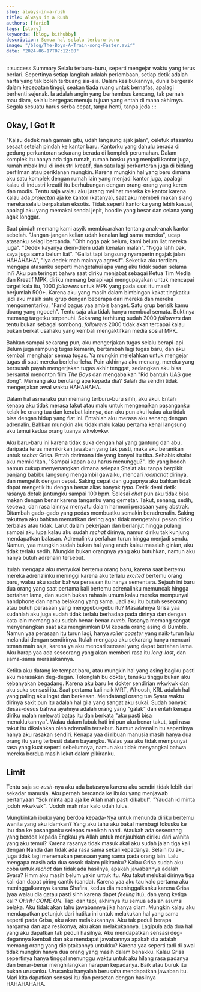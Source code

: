 ```yaml
---
slug: always-in-a-rush
title: Always in a Rush
authors: [farid]
tags: [story]
keywords: [blog, bithubby]
description: Semua hal selalu terburu-buru
image: "/blog/The-Boys-A-Train-song-Faster.avif"
date: "2024-06-17T07:12:00"
---
```


:::success Summary
Selalu terburu-buru, seperti mengejar waktu yang terus berlari. Sepertinya setiap langkah adalah perlombaan, setiap detik adalah harta yang tak boleh terbuang sia-sia. Dalam kesibukannya, dunia bergerak dalam kecepatan tinggi, seakan tiada ruang untuk bernafas, apalagi berhenti sejenak. Ia adalah angin yang berhembus kencang, tak pernah mau diam, selalu bergegas menuju tujuan yang entah di mana akhirnya. Segala sesuatu harus serba cepat, tanpa henti, tanpa jeda
:::

<!-- truncate -->

## Okay, I Got It

"Kalau dedek mah gamain gitu, udah langsung ajak jalan", celetuk atasanku sesaat setelah pindah ke kantor baru. Kantorku yang dahulu berada di gedung perkantoran sekarang berada di komplek perumahan. Dalam komplek itu hanya ada tiga rumah, rumah bosku yang menjadi kantor juga, rumah mbak Inul di industri kreatif, dan satu lagi perkantoran juga di bidang perfilman atau periklanan mungkin. Karena mungkin hal yang baru dimana aku satu komplek dengan rumah lain yang menjadi kantor juga, apalagi kalau di industri kreatif itu berhubungan dengan orang-orang yang keren dan modis. Tentu saja walau aku jarang melihat mereka ke kantor karena kalau ada _projectan_ aja ke kantor (katanya), saat aku membeli makan siang mereka selalu berpakaian eksotis. Tidak seperti kantorku yang lebih kasual, apalagi aku yang memakai sendal jepit, hoodie yang besar dan celana yang agak longgar.

Saat pindah memang kami asyik membicarakan tentang anak-anak kantor sebelah. "Jangan-jangan kelian udah kenalan lagi sama mereka", ucap atasanku selagi bercanda. "Ohh ngga pak belum, kami belum liat mereka juga". "Dedek kayanya diem-diem udah kenalan malah". "Ngga lahh pak, saya juga sama belum liat". "Galiat tapi langsung nyamperin ngajak jalan HAHAHAHA", "Iya dedek mah mainnya agresif". Seketika aku terdiam, mengapa atasanku seperti mengetahui apa yang aku tidak sadari selama ini? Aku pun teringat bahwa saat diriku menjabat sebagai Ketua Tim Media dan Kreatif MPK, diriku memang berapi-api mengupayakan untuk mencapai target kala itu, 1000 _followers_ untuk MPK yang pada saat itu masih berjumlah 500+. Karena aku yang masih dalam bimbingan kakat tingkatku jadi aku masih satu grup dengan beberapa dari mereka dan mereka mengomentariku, "Farid bagus yaa ambis banget. Satu grup berisik kamu doang yang ngoceh". Tentu saja aku tidak hanya membual semata. Buktinya memang targetku terpenuhi. Sekarang terhitung sudah 2000 _followers_ dan tentu bukan sebagai sombong, _followers_ 2000 tidak akan tercapai kalau bukan berkat usahaku yang kembali mengaktifkan media sosial MPK.

Bahkan sampai sekarang pun, aku mengerjakan tugas selalu berapi-api. Belum juga rampung tugas kemarin, bertambah lagi tugas baru, dan aku kembali menghajar semua tugas. Ya mungkin melelahkan untuk mengejar tugas di saat mereka berleha-leha. Poin akhirnya aku menang, mereka yang bersusah payah mengerjakan tugas akhir tenggat, sedangkan aku bisa bersantai menonton film _The Boys_ dan mengabaikan "Rid bantuin UAS gue dong". Memang aku berutang apa kepada dia? Salah dia sendiri tidak mengerjakan awal waktu HAHAHAHA.

Dalam hal asmaraku pun memang terburu-buru sihh, aku akui. Entah kenapa aku tidak merasa takut atau malu untuk mengenalkan pasanganku kelak ke orang tua dan kerabat lainnya, dan aku pun akui kalau aku tidak bisa dengan hidup yang flat ini. Entahlah aku merasa aku senang dengan adrenalin. Bahkan mungkin aku tidak malu kalau pertama kenal langsung aku temui kedua orang tuanya wkwkwkw.

Aku baru-baru ini karena tidak suka dengan hal yang gantung dan abu, daripada terus memikirkan jawaban yang tak pasti, maka aku beranikan untuk _rechat_ Grisa. Entah darimana ide yang konyol itu tiba. Sehabis shalat aku memikirkan, "Sampai kapan aku harus menunggu?". Ide yang bodoh namun cukup menyenangkan dimana selepas Shalat aku tanpa berpikir panjang babibu langsung mengambil gawaiku, mencari _roomchat_ dirinya, dan mengetik dengan cepat. Saking cepat dan gugupnya aku bahkan tidak dapat mengetik itu dengan benar alias banyak _typo_. Detik demi detik rasanya detak jantungku sampai 100 bpm. Selesai _chat_ pun aku tidak bisa makan dengan benar karena tanganku yang gemetar. Takut, senang, sedih, kecewa, dan rasa lainnya menyatu dalam harmoni perasaan yang abstrak. Ditambah gado-gado yang pedas membuatku semakin beradrenalin. Saking takutnya aku bahkan mematikan dering agar tidak mengetahui pesan diriku terbalas atau tidak. Larut dalam pekerjaan dan berlanjut hingga pulang sampai aku lupa kalau aku sudah _rechat_ dirinya, namun diriku tak kunjung mendapatkan balasan. Adrenalinku perlahan turun hingga menjadi sendu. Namun, yaa mungkin sudah bukan hal yang aneh kalau masalah ginian, aku tidak terlalu sedih. Mungkin bukan orangnya yang aku butuhkan, namun aku hanya butuh adrenalin tersebut.

Itulah mengapa aku menyukai bertemu orang baru, karena saat bertemu mereka adrenalinku meninggi karena aku terlalu _excited_ bertemu orang baru, walau aku sadar bahwa perasaan itu hanya sementara. Sejauh ini baru dua orang yang saat pertama kali bertemu adrenalinku memuncak hingga bertahan lama, dan sudah bukan rahasia umum kalau mereka mempunyai handphone dan nama belakang yang sama. Jadi aku itu butuh seseorang atau butuh perasaan yang menggebu-gebu itu? Masalahnya Grisa yaa sudahlah aku juga sudah tidak terlalu berhadap pada dirinya dan dengan kata lain memang aku sudah benar-benar _numb_. Rasanya memang sangat menyenangkan saat aku mengirimkan DM kepada orang asing di Bumble. Namun yaa perasaan itu turun lagi, hanya _roller coaster_ yang naik-turun lalu melandai dengan sendirinya. Itulah mengapa aku sekarang hanya mencari teman main saja, karena ya aku mencari sensasi yang dapat bertahan lama. Aku harap yaa ada seseorang yang akan memberi rasa itu _long-last_, dan sama-sama merasakannya.

Ketika aku datang ke tempat baru, atau mungkin hal yang asing bagiku pasti aku merasakan deg-degan. Tolonglah bu dokter, tensiku tinggu bukan aku kebanyakan begadang. Karena aku baru ke dokter sendirian wkwkwk dan aku suka sensasi itu. Saat pertama kali naik MRT, Whoosh, KRL adalah hal yang paling aku ingat dan berkesan. Mendatangi orang tua Syara waktu dirinya sakit pun itu adalah hal gila yang sangat aku sukai. Sudah banyak desas-desus bahwa ayahnya adalah orang yang "galak" dan entah kenapa diriku malah melewati batas itu dan berkata "aku pasti bisa menaklukannya". Walau dalam lubuk hati ini pun aku benar takut, tapi rasa takut itu dikalahkan oleh adrenalin tersebut. Namun adrenalin itu sepertinya hanya aku rasakan sendiri. Kenapa yaa di ribuan manusia masih hanya dua orang itu yang terbesit dalam bayangku. Walau yaa aku tidak mempunyai rasa yang kuat seperti sebelumnya, namun aku tidak menyangkal bahwa mereka berdua masih lekat dalam pikiranku.

## Limit

Tentu saja se-_rush_-nya aku ada batasnya karena aku sendiri tidak lebih dari sekadar manusia. Aku pernah bercanda ke ibuku yang menjawab pertanyaan "Sok minta apa aja ke Allah mah pasti dikabul". "Yaudah id minta jodoh wkwkwk". "Jodoh mah ntar kalo udah lulus.

Mungkinkah ibuku yang berdoa kepada-Nya untuk menunda diriku bertemu wanita yang aku idamkan? Yang aku tahu aku bakal membagi fokusku ke ibu dan ke pasanganku selepas menikah nanti. Ataukah ada seseorang yang berdoa kepada Engkau ya Allah untuk menjauhkan diriku dari wanita yang aku temui? Karena rasanya tidak masuk akal aku sudah jalan tiga kali dengan Nanda dan tidak ada rasa sama sekali kepadanya. Selain itu aku juga tidak lagi menemukan perasaan yang sama pada orang lain. Lalu mengapa masih ada dua sosok dalam pikiranku? Kalau Grisa sudah aku coba untuk _rechat_ dan tidak ada hasilnya, apakah jawabannya adalah Syara? Hmm aku masih belum yakin untuk itu. Aku takut melukai dirinya tiga kali dan dapat piring cantik (canda). Karena yaa aku tau kalo pertama aku meninggalkannya karena Shafira, kedua dia meninggalkanku karena Grisa (yaa walau dia gatau pasti sihh karena dapet _feeling_ itu), dan yang ketiga kali? _OHHH COME ON_. Tapi dan tapi, akhirnya itu semua adalah asumsi belaka. Aku tidak akan tahu jawabannya jika hanya diam. Mungkin kalau aku mendapatkan petunjuk dari hatiku ini untuk melakukan hal yang sama seperti pada Grisa, aku akan melakukannya. Aku tak peduli berapa harganya dan apa resikonya, aku akan melakukannya. Lagipula ada dua hal yang aku dapatkan tak peduli hasilnya. Aku mendapatkan sensasi deg-degannya kembali dan aku mendapat jawabannya apakah dia adalah memang orang yang diciptakannya untukku? Karena yaa seperti tadi di awal tidak mungkin hanya dua orang yang masih dalam benakku. Kalau Grisa sepertinya hanya tinggal menunggu waktu untuk aku hilang rasa padanya dan benar-benar menghilangkan harapan kepadanya. Baik atau buruk itu bukan urusanku. Urusanku hanyalah berusaha mendapatkan jawaban itu. Mari kita dapatkan sensasi itu dan persetan dengan hasilnya HAHAHAHAHA.
